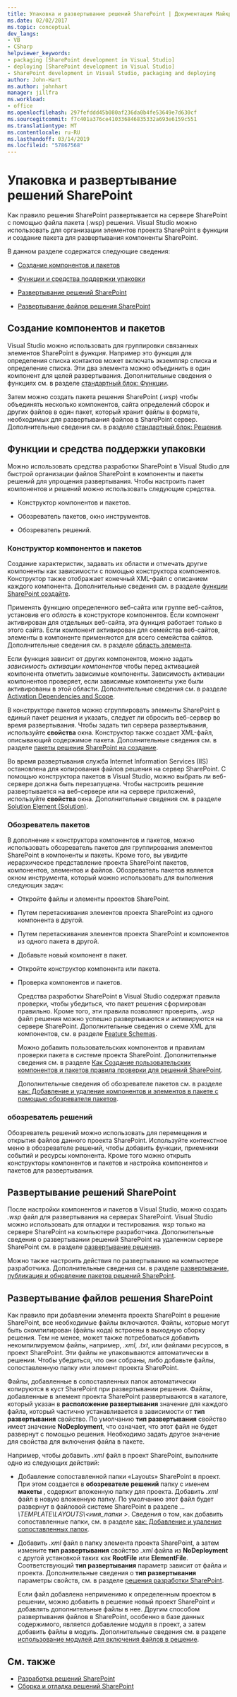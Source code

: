 ```yaml
---
title: Упаковка и развертывание решений SharePoint | Документация Майкрософт
ms.date: 02/02/2017
ms.topic: conceptual
dev_langs:
- VB
- CSharp
helpviewer_keywords:
- packaging [SharePoint development in Visual Studio]
- deploying [SharePoint development in Visual Studio]
- SharePoint development in Visual Studio, packaging and deploying
author: John-Hart
ms.author: johnhart
manager: jillfra
ms.workload:
- office
ms.openlocfilehash: 297fefddd45b080af236da0b4fe53649e7d630cf
ms.sourcegitcommit: f7c401a376ce410336846835332a693e6159c551
ms.translationtype: MT
ms.contentlocale: ru-RU
ms.lasthandoff: 03/14/2019
ms.locfileid: "57867568"
---
```

# <a name="package-and-deploy-sharepoint-solutions"></a>Упаковка и развертывание решений SharePoint
  Как правило решения SharePoint развертывается на сервере SharePoint с помощью файла пакета (.wsp) решения. Visual Studio можно использовать для организации элементов проекта SharePoint в функции и создание пакета для развертывания компоненты SharePoint.

 В данном разделе содержатся следующие сведения:

-   [Создание компонентов и пакетов](#create-features-and-packages)

-   [Функции и средства поддержки упаковки](#feature-and-packaging-tool-support)

-   [Развертывание решений SharePoint](#deploy-sharepoint-solutions)

-   [Развертывание файлов решения SharePoint](#deploy-files-in-sharepoint-solutions)

## <a name="create-features-and-packages"></a>Создание компонентов и пакетов
 Visual Studio можно использовать для группировки связанных элементов SharePoint в *функция*. Например это функция для определения списка контактов может включать экземпляр списка и определение списка. Эти два элемента можно объединить в один компонент для целей развертывания. Дополнительные сведения о функциях см. в разделе [стандартный блок: Функции](http://go.microsoft.com/fwlink/?LinkID=169183).

 Затем можно создать пакета решения SharePoint (*.wsp*) чтобы объединять несколько компонентов, сайта определений сборок и других файлов в один пакет, который хранит файлы в формате, необходимых для развертывания файлов в SharePoint сервер. Дополнительные сведения см. в разделе [стандартный блок: Решения](http://go.microsoft.com/fwlink/?LinkID=169186).

## <a name="feature-and-packaging-tool-support"></a>Функции и средства поддержки упаковки
 Можно использовать средства разработки SharePoint в Visual Studio для быстрой организации файлов SharePoint в компоненты и пакеты решений для упрощения развертывания. Чтобы настроить пакет компонентов и решений можно использовать следующие средства.

-   Конструктор компонентов и пакетов.

-   Обозреватель пакетов, окно инструментов.

-   Обозреватель решений.

### <a name="feature-designer-and-package-designer"></a>Конструктор компонентов и пакетов
 Создание характеристик, задавать их области и отмечать другие компоненты как зависимости с помощью конструктора компонентов. Конструктор также отображает конечный XML-файл с описанием каждого компонента. Дополнительные сведения см. в разделе [функции SharePoint создайте](../sharepoint/creating-sharepoint-features.md).

 Применять функцию определенного веб-сайта или группе веб-сайтов, установив его *область* в конструкторе компонентов. Если компонент активирован для отдельных веб-сайта, эта функция работает только в этого сайта. Если компонент активирован для семейства веб-сайтов, элементы в компоненте применяются для всего семейства сайтов. Дополнительные сведения см. в разделе [область элемента](http://go.microsoft.com/fwlink/?LinkID=169189).

 Если функция зависит от других компонентов, можно задать *зависимость активации компонентов* чтобы перед активацией компонента отметить зависимые компоненты. Зависимость активации компонентов проверяет, если зависимые компоненты уже были активированы в этой области. Дополнительные сведения см. в разделе [Activation Dependencies and Scope](http://go.microsoft.com/fwlink/?LinkID=169190).

 В конструкторе пакетов можно сгруппировать элементы SharePoint в единый пакет решения и указать, следует ли сбросить веб-сервер во время развертывания. Чтобы задать тип сервера развертывания, используйте **свойства** окна. Конструктор также создает XML-файл, описывающий содержимое пакета. Дополнительные сведения см. в разделе [пакеты решения SharePoint на создание](../sharepoint/creating-sharepoint-solution-packages.md).

 Во время развертывания служба Internet Information Services (IIS) остановлена для копирования файлов решения на сервер SharePoint. С помощью конструктора пакетов в Visual Studio, можно выбрать ли веб-сервере должна быть перезапущена. Чтобы настроить решение развертывается на веб-сервере или на сервере приложений, используйте **свойства** окна. Дополнительные сведения см. в разделе [Solution Element (Solution)](http://go.microsoft.com/fwlink/?LinkID=169191).

### <a name="packaging-explorer"></a>Обозреватель пакетов
 В дополнение к конструктора компонентов и пакетов, можно использовать обозреватель пакетов для группирования элементов SharePoint в компоненты и пакеты. Кроме того, вы увидите иерархическое представление проекта SharePoint пакетов, компонентов, элементов и файлов. Обозреватель пакетов является окном инструмента, который можно использовать для выполнения следующих задач:

- Откройте файлы и элементы проектов SharePoint.

- Путем перетаскивания элементов проекта SharePoint из одного компонента в другой.

- Путем перетаскивания элементов проекта SharePoint и компонентов из одного пакета в другой.

- Добавьте новый компонент в пакет.

- Откройте конструктор компонента или пакета.

- Проверка компонентов и пакетов.

  Средства разработки SharePoint в Visual Studio содержат правила проверки, чтобы убедиться, что пакет решения сформирован правильно. Кроме того, эти правила позволяют проверить, *.wsp* файл решения можно успешно развертываются и активируются на сервере SharePoint. Дополнительные сведения о схеме XML для компонентов, см. в разделе [Feature Schemas](http://go.microsoft.com/fwlink/?LinkID=169192).

  Можно добавить пользовательских компонентов и правилам проверки пакета в системе проекта SharePoint. Дополнительные сведения см. в разделе [Как Создание пользовательских компонентов и пакетов правила проверки для решений SharePoint](../sharepoint/how-to-create-custom-feature-and-package-validation-rules-for-sharepoint-solutions.md).

  Дополнительные сведения об обозревателе пакетов см. в разделе [как: Добавление и удаление компонентов и элементов в пакете с помощью обозревателя пакетов](../sharepoint/how-to-add-and-remove-features-and-items-to-a-package-by-using-the-packaging-explorer.md).

### <a name="solution-explorer"></a>обозреватель решений
 Обозреватель решений можно использовать для перемещения и открытия файлов данного проекта SharePoint. Используйте контекстное меню в обозревателе решений, чтобы добавить функции, приемники событий и ресурсы компонента. Кроме того можно открыть конструкторы компонентов и пакетов и настройка компонентов и пакетов для развертывания.

## <a name="deploy-sharepoint-solutions"></a>Развертывание решений SharePoint
 После настройки компонентов и пакетов в Visual Studio, можно создать *.wsp* файл для развертывания на серверах SharePoint. Visual Studio можно использовать для отладки и тестирования. *wsp* только на сервере SharePoint на компьютере разработчика. Дополнительные сведения о развертывании решений SharePoint на удаленном сервере SharePoint см. в разделе [развертывание решения](http://go.microsoft.com/fwlink/?LinkID=169194).

 Можно также настроить действия по развертыванию на компьютере разработчика. Дополнительные сведения см. в разделе [развертывание, публикация и обновление пакетов решений SharePoint](../sharepoint/deploying-publishing-and-upgrading-sharepoint-solution-packages.md).

## <a name="deploy-files-in-sharepoint-solutions"></a>Развертывание файлов решения SharePoint
 Как правило при добавлении элемента проекта SharePoint в решение SharePoint, все необходимые файлы включаются. Файлы, которые могут быть скомпилирован (файлы кода) встроены в выходную сборку решения. Тем не менее, может также потребоваться добавить некомпилируемом файлы, например, *.xml*, *.txt*, или файлами ресурсов, в проект SharePoint. Эти файлы не упаковываются автоматически в решении. Чтобы убедиться, что они собраны, либо добавьте файлы, сопоставленную папку или элемент проекта SharePoint.

 Файлы, добавленные в сопоставленных папок автоматически копируются в куст SharePoint при развертывании решения. Файлы, добавленные в элемент проекта SharePoint развертываются в каталоге, который указан в **расположение развертывания** значение для каждого файла, который частично устанавливается в зависимости от **тип развертывания** свойство. По умолчанию **тип развертывания** свойство имеет значение **NoDeployment**, что означает, что этот файл не будет развернут с помощью решения. Необходимо задать другое значение для свойства для включения файла в пакете.

 Например, чтобы добавить *.xml* файл в проект SharePoint, выполните одно из следующих действий:

- Добавление сопоставленной папки «Layouts» SharePoint в проект. При этом создается в **обозревателе решений** папку с именем **макеты** , содержит вложенную папку для проекта. Добавить *.xml* файл в новую вложенную папку. По умолчанию этот файл будет развернут в файловой системе SharePoint в разделе *... \TEMPLATE\LAYOUTS\\\<имя_папки >*. Сведения о том, как добавить сопоставленные папки, см. в разделе [как: Добавление и удаление сопоставленных папок](../sharepoint/how-to-add-and-remove-mapped-folders.md).

- Добавить *.xml* файл в папку элемента проекта SharePoint, а затем измените **тип развертывания** свойство *.xml* файла из **NoDeployment**  с другой установкой таких как **RootFile** или **ElementFile**. Соответствующий **тип развертывания** параметр зависит от файла и проекта. Дополнительные сведения о **тип развертывания** параметры свойств, см. в разделе [решения разработки SharePoint](../sharepoint/developing-sharepoint-solutions.md).

  Если файл добавлена неприменимо к определенным проектом в решении, можно добавить в решение новый проект SharePoint и добавлять дополнительные файлы в нее. Другим способом развертывания файлов в SharePoint, особенно в базе данных содержимого, является добавление модуля в проект, а затем добавить файлы в модуль. Дополнительные сведения см. в разделе [использование модулей для включения файлов в решение](../sharepoint/using-modules-to-include-files-in-the-solution.md).

## <a name="see-also"></a>См. также
- [Разработка решений SharePoint](../sharepoint/developing-sharepoint-solutions.md)
- [Сборка и отладка решений SharePoint](../sharepoint/building-and-debugging-sharepoint-solutions.md)
